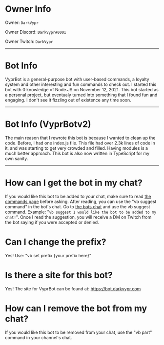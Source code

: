 # Owner Info

Owner: `DarkVypr`

Owner Discord: `DarkVypr#0001`

Owner Twitch: `DarkVypr`

---

# Bot Info

VyprBot is a general-purpose bot with user-based commands, a loyalty system and other interesting and fun commands to check out. I started this bot with 0 knowledge of Node.JS on November 12, 2021. This bot started as a personal project, but eventualy turned into something that I found fun and engaging. I don't see it fizzling out of existence any time soon.

---

# Bot Info (VyprBotv2)

The main reason that I rewrote this bot is because I wanted to clean up the code. Before, I had one index.js file. This file had over 2.3k lines of code in it, and was starting to get very crowded and filled. Having modules is a much better approach. This bot is also now written in TypeScript for my own sanity.

---

# How can I get the bot in my chat?

If you would like this bot to be added to your chat, make sure to read [the commands page](https://bot.darkvypr.com/commands) before asking. After reading, you can use the "vb suggest command" in the bot's chat. Go to [the bots chat](https://twitch.tv/vyprbot) and use the vb suggest command. Example: "`vb suggest I would like the bot to be added to my chat!`". Once I read the suggestion, you will receive a DM on Twitch from the bot saying if you were accepted or denied.

# Can I change the prefix?

Yes! Use: "vb set prefix {your prefix here}"

# Is there a site for this bot?

Yes! The site for VyprBot can be found at: https://bot.darkvypr.com

# How can I remove the bot from my chat?

If you would like this bot to be removed from your chat, use the "vb part" command in your channel's chat.
